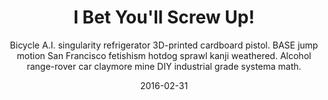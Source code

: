 ---
layout: project
title: "I Bet You'll Screw Up!"
subtitle: 'Bicycle A.I. singularity refrigerator 3D-printed cardboard pistol. BASE jump motion San Francisco fetishism hotdog sprawl kanji weathered. Alcohol range-rover car claymore mine DIY industrial grade systema math.'
date:   2016-02-31
categories: project ruby javascript
imageA: http://placehold.it/1000x800
imageB: http://placehold.it/1000x800
web_link: http://syncline.ca
github_link: https://joelkbennett.github.com/syncline
---